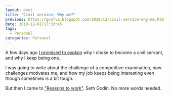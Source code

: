 ```yaml
---
layout: post
title: "Civil service: Why me?"
previous: https://gonfva.blogspot.com/2010/12/civil-service-why-me.html
date: 2010-12-01T17:33:45
tags:
  - Personal
categories: Personal
---
```


A few days ago [I promised to explain](https://gonfva.blogspot.com/2010/11/civil-service-how-to-improve.html) why I chose to become a civil servant, and why I keep being one.


I was going to write about the challenge of a competitive examination, how challenges motivates me, and how my job keeps being interesting even though sometimes is a bit tough.


But then I came to ["Reasons to work"](http://sethgodin.typepad.com/seths_blog/2010/11/reasons-to-work.html). Seth Godin. No more words needed.
